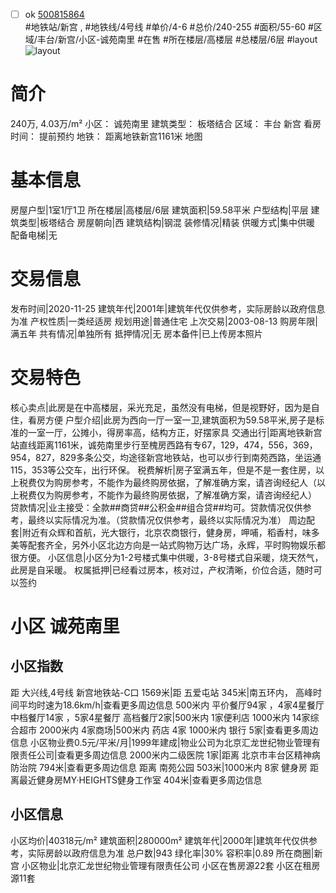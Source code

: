 - [ ] ok [500815864](https://bj.5i5j.com/ershoufang/500815864.html)  
 #地铁站/新宫 ,  #地铁线/4号线
#单价/4-6 #总价/240-255 #面积/55-60   #区域/丰台/新宫/小区-诚苑南里 #在售 #所在楼层/高楼层 #总楼层/6层 #layout 
![layout](http://image2a.5i5j.com/scm/HOUSE_CUSTOMER/e2748010e01f41da96df2448066cbdf5.jpg_P5.jpg) 
# 简介 
 240万,  4.03万/m² 
小区： 诚苑南里
建筑类型： 板塔结合
区域： 丰台 新宫
看房时间： 提前预约
地铁： 距离地铁新宫1161米 地图
# 基本信息 
 房屋户型|1室1厅1卫
所在楼层|高楼层/6层
建筑面积|59.58平米
户型结构|平层
建筑类型|板塔结合
房屋朝向|西
建筑结构|钢混
装修情况|精装
供暖方式|集中供暖
配备电梯|无
# 交易信息 
 发布时间|2020-11-25
建筑年代|2001年|建筑年代仅供参考，实际房龄以政府信息为准
产权性质|一类经适房
规划用途|普通住宅
上次交易|2003-08-13
购房年限|满五年
共有情况|单独所有
抵押情况|无
房本备件|已上传房本照片
# 交易特色 
 核心卖点|此房是在中高楼层，采光充足，虽然没有电梯，但是视野好，因为是自住，看房方便
户型介绍|此房为西向一厅一室一卫,建筑面积为59.58平米,房子是标准的一室一厅，公摊小，得房率高，结构方正，好摆家具
交通出行|距离地铁新宫站直线距离1161米，诚苑南里步行至槐房西路有专67，129，474，556，369，954，827，829多条公交，均途径新宫地铁站，也可以步行到南苑西路，坐运通115，353等公交车，出行环保。
税费解析|房子室满五年，但是不是一套住房，以上税费仅为购房参考，不能作为最终购房依据，了解准确方案，请咨询经纪人（以上税费仅为购房参考，不能作为最终购房依据，了解准确方案，请咨询经纪人）
贷款情况|业主接受：全款##商贷##公积金##组合贷##均可。贷款情况仅供参考，最终以实际情况为准。（贷款情况仅供参考，最终以实际情况为准）
周边配套|附近有众辉和首航，光大银行，北京农商银行，健身房，呷哺，稻香村，味多美等配套齐全，另外小区北边方向是一站式购物万达广场，永辉，平时购物娱乐都很方便。
小区信息|小区分为1-2号楼式集中供暖，3-8号楼式自采暖，烧天然气，此房是自采暖。
权属抵押|已经看过房本，核对过，产权清晰，价位合适，随时可以签约
# 小区 诚苑南里
## 小区指数 
 距 大兴线,4号线 新宫地铁站-C口 1569米|距 五爱屯站 345米|南五环内， 高峰时间平均时速为18.6km/h|查看更多周边信息
500米内 平价餐厅94家 ，4家4星餐厅
中档餐厅14家 ，5家4星餐厅
高档餐厅2家|500米内 1家便利店
1000米内 14家综合超市
2000米内 4家商场|500米内 药店 4家
1000米内 银行 5家|查看更多周边信息
小区物业费0.5元/平米/月|1999年建成|物业公司为北京汇龙世纪物业管理有限责任公司|查看更多周边信息
2000米内二级医院 1家|距离 北京市丰台区精神病防治院  794米|查看更多周边信息
距离 南苑公园 503米|1000米内 8家 健身房
距离最近健身房MY·HEIGHTS健身工作室 404米|查看更多周边信息
## 小区信息 
 小区均价|40318元/m²
建筑面积|280000m²
建筑年代|2000年|建筑年代仅供参考，实际房龄以政府信息为准
总户数|943
绿化率|30%
容积率|0.89
所在商圈|新宫
小区物业|北京汇龙世纪物业管理有限责任公司
小区在售房源22套
小区在租房源11套
